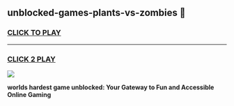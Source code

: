 
## unblocked-games-plants-vs-zombies 👋
<h3>
<a href="https://premium.freeplayer.one?title=unblocked-games-plants-vs-zombies&ref=14F">CLICK TO PLAY</a></h3>
<hr>

<h3>
<a href="https://premium.freeplayer.one?title=unblocked-games-plants-vs-zombies&ref=14F">CLICK 2 PLAY</a>
  
</h3>

<a href="https://premium.freeplayer.one?title=unblocked-games-plants-vs-zombies&ref=12F/"><img src="https://clearcache.store/games.png"></a>


**worlds hardest game unblocked: Your Gateway to Fun and Accessible Online Gaming**
